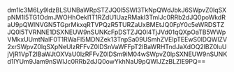 dm1lc3M6Ly9ldzBLSUNBaWRpSTZJQ0l5SWl3TkNpQWdJbkJ6SWpvZ0lqSXpNM1l5TG1OdmJWOHhOekl1T1RZdU1UazRMakl3TmlJc0RRb2dJQ0poWkdRaU9pQWlNVGN5TGprMkxqRTVPQzR5TURZaUxBMEtJQ0FpY0c5eWRDSTZJQ0l5TVRNNE1DSXNEUW9nSUNKcFpDSTZJQ0l4TjJVd01qQXpOaTB5WWpVMkxUUmtNalF0T1RWaFl5MDNZek13TnpSa09USmhZVElpTEEwS0lDQWlZV2xrSWpvZ0lqSXpNeUlzRFFvZ0lDSnVaWFFpT2lBaWRHTndJaXdOQ2lBZ0luUjVjR1VpT2lBaWJtOXVaU0lzRFFvZ0lDSm9iM04wSWpvZ0lpSXNEUW9nSUNKd1lYUm9Jam9nSWlJc0RRb2dJQ0owYkhNaU9pQWlJZzBLZlE9PQ==
